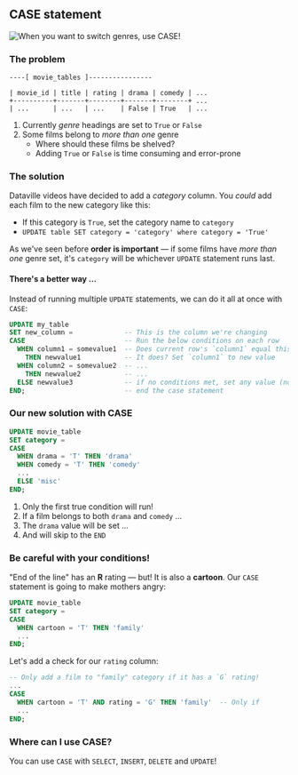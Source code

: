 ## CASE statement

![When you want to switch genres, use CASE!](./img/genres.jpg)

### The problem

```text
----[ movie_tables ]----------------

| movie_id | title | rating | drama | comedy | ...
+----------+-------+--------+-------+--------+ ...
| ...      | ...   | ...    | False | True   | ...
```

1. Currently _genre_ headings are set to `True` or `False`
2. Some films belong to _more than one_ genre
    + Where should these films be shelved?
    + Adding `True` or `False` is time consuming and error-prone


### The solution

Dataville videos have decided to add a _category_ column. You _could_ add each film to the new category like this:

- If this category is `True`, set the category name to `category`
- `UPDATE table SET category = 'category' where category = 'True'`

As we've seen before **order is important** — if some films have _more than one_ genre set, it's `category` will be whichever `UPDATE` statement runs last.

#### There's a better way ...

Instead of running multiple `UPDATE` statements, we can do it all at once with `CASE`:

```sql
UPDATE my_table
SET new_column =             -- This is the column we're changing
CASE                         -- Run the below conditions on each row
  WHEN column1 = somevalue1  -- Does current row's `column1` equal this value?
    THEN newvalue1           -- It does? Set `column1` to new value
  WHEN column2 = somevalue2  -- ...
    THEN newvalue2           -- ...
  ELSE newvalue3             -- if no conditions met, set any value (not NULL!)
END;                         -- end the case statement
```


### Our new solution with CASE

```sql
UPDATE movie_table
SET category =
CASE
  WHEN drama = 'T' THEN 'drama'
  WHEN comedy = 'T' THEN 'comedy'
  ...
  ELSE 'misc'
END;
```

1. Only the first true condition will run!
2. If a film belongs to both `drama` and `comedy` ...
3. The `drama` value will be set ...
4. And will skip to the `END`


### Be careful with your conditions!

"End of the line" has an **R** rating — but! It is also a **cartoon**. Our `CASE` statement is going to make mothers angry:

```sql
UPDATE movie_table
SET category =
CASE
  WHEN cartoon = 'T' THEN 'family'
  ...
END;
```

Let's add a check for our `rating` column:

```sql
-- Only add a film to "family" category if it has a `G` rating!
...
CASE
  WHEN cartoon = 'T' AND rating = 'G' THEN 'family'  -- Only if
  ...
END;
```

### Where can I use CASE?

You can use `CASE` with `SELECT`, `INSERT`, `DELETE` and `UPDATE`!
